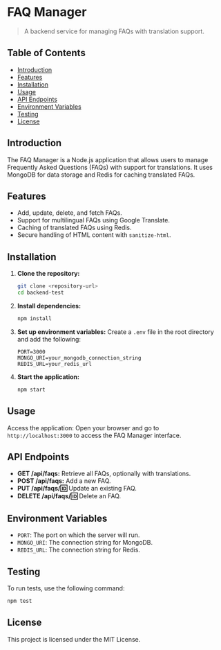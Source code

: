 # FAQ Manager

> A backend service for managing FAQs with translation support.

## Table of Contents

- [Introduction](#introduction)
- [Features](#features)
- [Installation](#installation)
- [Usage](#usage)
- [API Endpoints](#api-endpoints)
- [Environment Variables](#environment-variables)
- [Testing](#testing)
- [License](#license)

## Introduction

The FAQ Manager is a Node.js application that allows users to manage Frequently Asked Questions (FAQs) with support for translations. It uses MongoDB for data storage and Redis for caching translated FAQs.

## Features

- Add, update, delete, and fetch FAQs.
- Support for multilingual FAQs using Google Translate.
- Caching of translated FAQs using Redis.
- Secure handling of HTML content with `sanitize-html`.

## Installation

1. **Clone the repository:**
   ```bash
   git clone <repository-url>
   cd backend-test
   ```

2. **Install dependencies:**
   ```bash
   npm install
   ```

3. **Set up environment variables:**
   Create a `.env` file in the root directory and add the following:
   ```env
   PORT=3000
   MONGO_URI=your_mongodb_connection_string
   REDIS_URL=your_redis_url
   ```

4. **Start the application:**
   ```bash
   npm start
   ```

## Usage

Access the application:
Open your browser and go to `http://localhost:3000` to access the FAQ Manager interface.

## API Endpoints

- **GET /api/faqs:** Retrieve all FAQs, optionally with translations.
- **POST /api/faqs:** Add a new FAQ.
- **PUT /api/faqs/:id:** Update an existing FAQ.
- **DELETE /api/faqs/:id:** Delete an FAQ.

## Environment Variables

- `PORT`: The port on which the server will run.
- `MONGO_URI`: The connection string for MongoDB.
- `REDIS_URL`: The connection string for Redis.

## Testing

To run tests, use the following command:
```bash
npm test
```

## License

This project is licensed under the MIT License.